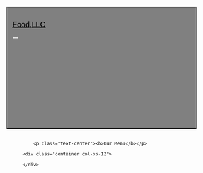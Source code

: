 
<!DOCTYPE html>
<html lang="en">
<head>
    <meta charset="UTF-8">
    <meta http-equiv="X-UA-Compatible" content="IE=edge">
    <meta name="viewport" content="width=device-width, initial-scale=1.0">
    <link rel="stylesheet" href="https://cdn.jsdelivr.net/npm/bootstrap@4.6.2/dist/css/bootstrap.min.css">
    <script src="https://cdn.jsdelivr.net/npm/jquery@3.6.3/dist/jquery.slim.min.js"></script>
    <script src="https://cdn.jsdelivr.net/npm/popper.js@1.16.1/dist/umd/popper.min.js"></script>
    <script src="https://cdn.jsdelivr.net/npm/bootstrap@4.6.2/dist/js/bootstrap.bundle.min.js"></script>
    <title>ASSIGNMENT3</title>
    <link rel="stylesheet" href="css/style.css">
<style type="text/css">
   .navbar{
    background-color: grey;
    border:2px solid black;
    padding: 1em;
    
}
@media screen and (min-width:641px) {
   .nav-item{
    visibility: hidden;

}
    }
.navbar a p{
    text-decoration: none;
    color: black;
    font-size: 20px;
    font-family: sans-serif;
    
}
.nav-item{
 
    background-color:white;
    border: 1px solid black;
}
.nav-item a p{
    
    color: black;
}
.nav-item a p:hover{
    
    color: rgba(0, 0, 0, 0.349);
}

.container{
    height: 1000px;
    background-color: grey;
}
</style>
   
</head>
<body>
    


   
          
  <nav class="navbar navbar-expand-md bg-grey navbar-dark">
    <a class="navbar-brand" href="#"> <p>Food,LLC</p> </a>
    <button class="navbar-toggler" type="button" data-toggle="collapse" data-target="#collapsibleNavbar">
      <span class="navbar-toggler-icon"></span>
    </button>
    <div class="collapse navbar-collapse" id="collapsibleNavbar">
      <ul class="navbar-nav">
        <li class="nav-item">
          <a class="nav-link" href="#"><p>Chicken</p></a>
        </li>
        <li class="nav-item">
          <a class="nav-link" href="#"><p>Beef</p></a>
        </li>
        <li class="nav-item">
          <a class="nav-link" href="#"><p>sushi</p></a>
        </li>    
      </ul>
    </div>  
  </nav>
  <br>
           
        
              <p class="text-center"><b>Our Menu</b></p>

          <div class="container col-xs-12">

          </div>
</body>
</html>
